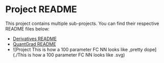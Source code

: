 # Project README

This project contains multiple sub-projects. You can find their respective README files below:

- [Derivatives README](./Derivatives/README.md)
- [QuantGrad README](./QuantGrad/README.md)
- ![Project This is how a 100 parameter FC NN looks like ,pretty dope](./This is how a 100 parameter FC NN looks like .svg)